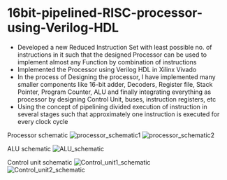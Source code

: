 # 16bit-pipelined-RISC-processor-using-Verilog-HDL
- Developed a new Reduced Instruction Set with least possible no. of instructions in it such that the designed Processor can be used to implement almost any Function by combination of instructions
- Implemented the Processor using Verilog HDL in Xilinx Vivado
- In the process of Designing the processor, I have implemented many smaller components like 16-bit adder, Decoders, Register file, Stack Pointer, Program Counter, ALU and finally integrating everything as processor by designing Control Unit, buses, instruction registers, etc
- Using the concept of pipelining divided execution of instruction in several stages such that approximately one instruction is executed for every clock cycle


Processor schematic
![processor_schematic1](https://user-images.githubusercontent.com/97520594/202520401-72d4a9eb-84e6-4165-bba4-f04cb39df76e.png)
![processor_schematic2](https://user-images.githubusercontent.com/97520594/202520407-31db42d6-1803-44e7-bac4-9d32972de8c1.png)


ALU schematic
![ALU_schematic](https://user-images.githubusercontent.com/97520594/202520563-5a068225-069e-4ff4-9a8e-b1336c4f873e.png)


Control unit schematic
![Control_unit1_schematic](https://user-images.githubusercontent.com/97520594/202520569-1dfd3510-e9d0-4665-a333-9142adaf6dc3.png)
![Control_unit2_schematic](https://user-images.githubusercontent.com/97520594/202520572-f80a96f6-bbf4-431c-a738-607342fbbf4d.png)
